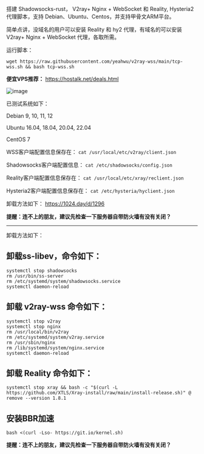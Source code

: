 搭建 Shadowsocks-rust， V2ray+ Nginx + WebSocket 和 Reality, Hysteria2 代理脚本，支持 Debian、Ubuntu、Centos，并支持甲骨文ARM平台。

简单点讲，没域名的用户可以安装 Reality 和 hy2 代理，有域名的可以安装 V2ray+ Nginx + WebSocket 代理，各取所需。

运行脚本：

```
wget https://raw.githubusercontent.com/yeahwu/v2ray-wss/main/tcp-wss.sh && bash tcp-wss.sh
```

**便宜VPS推荐：** https://hostalk.net/deals.html

![image](https://github.com/user-attachments/assets/76396d58-3fef-4028-8a5f-f8c9260c76e5)

已测试系统如下：

Debian 9, 10, 11, 12

Ubuntu 16.04, 18.04, 20.04, 22.04

CentOS 7

WSS客户端配置信息保存在：
`cat /usr/local/etc/v2ray/client.json`

Shadowsocks客户端配置信息：
`cat /etc/shadowsocks/config.json`

Reality客户端配置信息保存在：
`cat /usr/local/etc/xray/reclient.json`

Hysteria2客户端配置信息保存在：
`cat /etc/hysteria/hyclient.json`

卸载方法如下：
https://1024.day/d/1296

**提醒：连不上的朋友，建议先检查一下服务器自带防火墙有没有关闭？**

---

卸载方法如下：
## 卸载ss-libev，命令如下：

```
systemctl stop shadowsocks
rm /usr/bin/ss-server
rm /etc/systemd/system/shadowsocks.service
systemctl daemon-reload
```

## 卸载 v2ray-wss 命令如下：

```
systemctl stop v2ray
systemctl stop nginx
rm /usr/local/bin/v2ray
rm /etc/systemd/system/v2ray.service
rm /usr/sbin/nginx
rm /lib/systemd/system/nginx.service
systemctl daemon-reload
```

## 卸载 Reality 命令如下：

```
systemctl stop xray && bash -c "$(curl -L https://github.com/XTLS/Xray-install/raw/main/install-release.sh)" @ remove --version 1.8.1
```
## 安装BBR加速

` bash <(curl -Lso- https://git.io/kernel.sh) `

**提醒：连不上的朋友，建议先检查一下服务器自带防火墙有没有关闭？**

